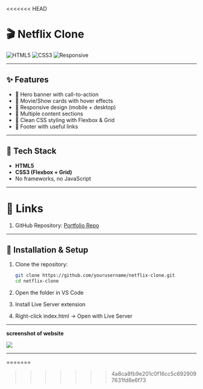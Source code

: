 <<<<<<< HEAD
# 🎬 Netflix Clone

![HTML5](https://img.shields.io/badge/HTML5-orange?logo=html5&logoColor=white)
![CSS3](https://img.shields.io/badge/CSS3-blue?logo=css3&logoColor=white)
![Responsive](https://img.shields.io/badge/Responsive-Yes-brightgreen)

---

## ✨ Features
- 🎥 Hero banner with call-to-action
- 📂 Movie/Show cards with hover effects
- 📱 Responsive design (mobile + desktop)
- 📑 Multiple content sections
- 🎨 Clean CSS styling with Flexbox & Grid
- 🔗 Footer with useful links

---

## 🧰 Tech Stack
- **HTML5**  
- **CSS3 (Flexbox + Grid)**  
- No frameworks, no JavaScript

---

# 🔗 Links

1. GitHub Repository: [ Portfolio Repo](https://github.com/codewithjoshuakj/netflix-clone.git)

---

## 📂 Installation & Setup

1. Clone the repository:
   ```bash
   git clone https://github.com/yourusername/netflix-clone.git
   cd netflix-clone
2. Open the folder in VS Code

3. Install Live Server extension

4. Right-click index.html → Open with Live Server

---

**screenshot of website**
  
   <img src="assets/img/screenshots.png"> 

---
=======

>>>>>>> 4a8ca8fb9e201c0f16cc5c6929097631fd8e6f73
